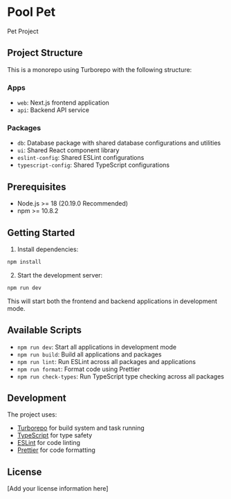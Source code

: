 # Pool Pet

Pet Project

## Project Structure

This is a monorepo using Turborepo with the following structure:

### Apps

- `web`: Next.js frontend application
- `api`: Backend API service

### Packages

- `db`: Database package with shared database configurations and utilities
- `ui`: Shared React component library
- `eslint-config`: Shared ESLint configurations
- `typescript-config`: Shared TypeScript configurations

## Prerequisites

- Node.js >= 18 (20.19.0 Recommended)
- npm >= 10.8.2

## Getting Started

1. Install dependencies:

```bash
npm install
```

2. Start the development server:

```bash
npm run dev
```

This will start both the frontend and backend applications in development mode.

## Available Scripts

- `npm run dev`: Start all applications in development mode
- `npm run build`: Build all applications and packages
- `npm run lint`: Run ESLint across all packages and applications
- `npm run format`: Format code using Prettier
- `npm run check-types`: Run TypeScript type checking across all packages

## Development

The project uses:

- [Turborepo](https://turbo.build/repo) for build system and task running
- [TypeScript](https://www.typescriptlang.org/) for type safety
- [ESLint](https://eslint.org/) for code linting
- [Prettier](https://prettier.io) for code formatting

## License

[Add your license information here]
